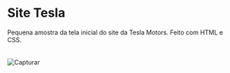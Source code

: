 # Site Tesla
 Pequena amostra da tela inicial do site da Tesla Motors.
Feito com HTML e CSS.
<br><br><br>
![Capturar](https://user-images.githubusercontent.com/88047329/134041413-404d952b-56e8-42d4-a49e-721fdda0c9d0.PNG)
